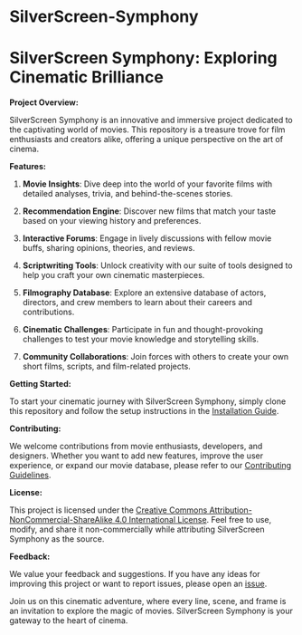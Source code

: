 # SilverScreen-Symphony
# SilverScreen Symphony: Exploring Cinematic Brilliance

**Project Overview:**

SilverScreen Symphony is an innovative and immersive project dedicated to the captivating world of movies. This repository is a treasure trove for film enthusiasts and creators alike, offering a unique perspective on the art of cinema.

**Features:**

1. **Movie Insights**: Dive deep into the world of your favorite films with detailed analyses, trivia, and behind-the-scenes stories.

2. **Recommendation Engine**: Discover new films that match your taste based on your viewing history and preferences.

3. **Interactive Forums**: Engage in lively discussions with fellow movie buffs, sharing opinions, theories, and reviews.

4. **Scriptwriting Tools**: Unlock creativity with our suite of tools designed to help you craft your own cinematic masterpieces.

5. **Filmography Database**: Explore an extensive database of actors, directors, and crew members to learn about their careers and contributions.

6. **Cinematic Challenges**: Participate in fun and thought-provoking challenges to test your movie knowledge and storytelling skills.

7. **Community Collaborations**: Join forces with others to create your own short films, scripts, and film-related projects.

**Getting Started:**

To start your cinematic journey with SilverScreen Symphony, simply clone this repository and follow the setup instructions in the [Installation Guide](/docs/installation.md).

**Contributing:**

We welcome contributions from movie enthusiasts, developers, and designers. Whether you want to add new features, improve the user experience, or expand our movie database, please refer to our [Contributing Guidelines](/docs/contributing.md).

**License:**

This project is licensed under the [Creative Commons Attribution-NonCommercial-ShareAlike 4.0 International License](https://creativecommons.org/licenses/by-nc-sa/4.0/). Feel free to use, modify, and share it non-commercially while attributing SilverScreen Symphony as the source.

**Feedback:**

We value your feedback and suggestions. If you have any ideas for improving this project or want to report issues, please open an [issue](https://github.com/SilverScreenSymphony/issues).

Join us on this cinematic adventure, where every line, scene, and frame is an invitation to explore the magic of movies. SilverScreen Symphony is your gateway to the heart of cinema.
